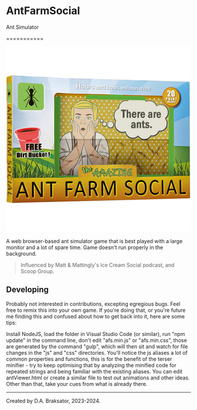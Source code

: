 # AntFarmSocial

Ant Simulator

===========


![Ant Farm Social](./img/antFarm.png)


A web browser-based ant simulator game that is best played with a large 
monitor and a lot of spare time. Game doesn't run properly in the background.

> Influenced by Matt & Mattingly's Ice Cream Social podcast, and Scoop Group.


## Developing

Probably not interested in contributions, excepting egregious bugs.  Feel free
to remix this into your own game.  If you're doing that, or you're future me
finding this and confused about how to get back into it, here are some tips:

Install NodeJS, load the folder in Visual Studio Code (or similar), run 
"npm update" in the command line, don't edit "afs.min.js" or "afs.min.css",
those are generated by the command "gulp", which will then sit and watch for 
file changes in the "js" and "css" directories.  You'll notice the js aliases
a lot of common properties and functions, this is for the benefit of the 
terser minifier - try to keep optimising that by analyzing the minified code 
for repeated strings and being familiar with the existing aliases.
You can edit antViewer.html or create a similar file to test out animations
and other ideas.  Other than that, take your cues from what is already there.


*************************************
Created by D.A. Braksator, 2023-2024.
